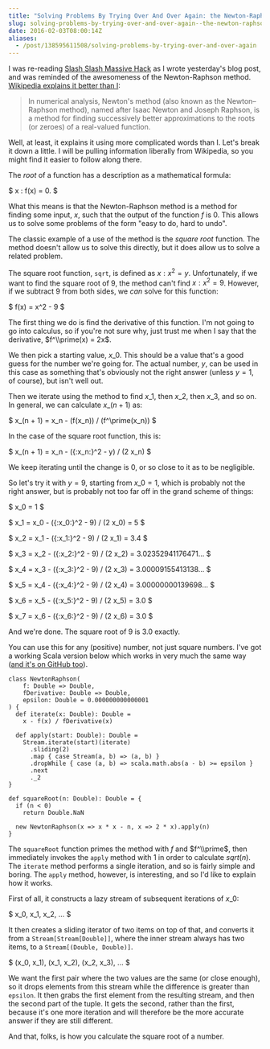 ```yaml
---
title: "Solving Problems By Trying Over And Over Again: the Newton-Raphson Method"
slug: solving-problems-by-trying-over-and-over-again--the-newton-raphson-method
date: 2016-02-03T08:00:14Z
aliases:
  - /post/138595611508/solving-problems-by-trying-over-and-over-again
---
```


I was re-reading [Slash Slash Massive Hack][] as I wrote yesterday's blog post, and was reminded of the awesomeness of the Newton-Raphson method. [Wikipedia explains it better than I][newton's method]:

> In numerical analysis, Newton's method (also known as the Newton–Raphson method), named after Isaac Newton and Joseph Raphson, is a method for finding successively better approximations to the roots (or zeroes) of a real-valued function.

<!--more-->

Well, at least, it explains it using more complicated words than I. Let's break it down a little. I will be pulling information liberally from Wikipedia, so you might find it easier to follow along there.

The _root_ of a function has a description as a mathematical formula:

$ x : f(x) = 0. $

What this means is that the Newton-Raphson method is a method for finding some input, $x$, such that the output of the function $f$ is $0$. This allows us to solve some problems of the form "easy to do, hard to undo".

The classic example of a use of the method is the _square root_ function. The method doesn't allow us to solve this directly, but it does allow us to solve a related problem.

The square root function, `sqrt`, is defined as $x : x^2 = y$. Unfortunately, if we want to find the square root of $9$, the method can't find $x : x^2 = 9$. However, if we subtract $9$ from both sides, we _can_ solve for this function:

$ f(x) = x^2 - 9 $

The first thing we do is find the derivative of this function. I'm not going to go into calculus, so if you're not sure why, just trust me when I say that the derivative, $f^\\prime(x) = 2x$.

We then pick a starting value, $x\_0$. This should be a value that's a good guess for the number we're going for. The actual number, $y$, can be used in this case as something that's obviously not the right answer (unless $y = 1$, of course), but isn't well out.

Then we iterate using the method to find $x\_1$, then $x\_2$, then $x\_3$, and so on. In general, we can calculate $x\_(n + 1)$ as:

$ x\_(n + 1) = x\_n - (f(x\_n)) / (f^\prime(x\_n)) $

In the case of the square root function, this is:

$ x\_(n + 1) = x\_n - ({:x\_n:}^2 - y) / (2 x\_n) $

We keep iterating until the change is 0, or so close to it as to be negligible.

So let's try it with $y = 9$, starting from $x\_0 = 1$, which is probably not the right answer, but is probably not too far off in the grand scheme of things:

$ x\_0 = 1 $

$ x\_1 = x\_0 - ({:x\_0:}^2 - 9) / (2 x\_0) = 5 $

$ x\_2 = x\_1 - ({:x\_1:}^2 - 9) / (2 x\_1) = 3.4 $

$ x\_3 = x\_2 - ({:x\_2:}^2 - 9) / (2 x\_2) = 3.02352941176471... $

$ x\_4 = x\_3 - ({:x\_3:}^2 - 9) / (2 x\_3) = 3.00009155413138... $

$ x\_5 = x\_4 - ({:x\_4:}^2 - 9) / (2 x\_4) = 3.00000000139698... $

$ x\_6 = x\_5 - ({:x\_5:}^2 - 9) / (2 x\_5) = 3.0 $

$ x\_7 = x\_6 - ({:x\_6:}^2 - 9) / (2 x\_6) = 3.0 $

And we're done. The square root of 9 is 3.0 exactly.

You can use this for any (positive) number, not just square numbers. I've got a working Scala version below which works in very much the same way ([and it's on GitHub too][numeric-experiments]).

    class NewtonRaphson(
        f: Double => Double,
        fDerivative: Double => Double,
        epsilon: Double = 0.000000000000001
    ) {
      def iterate(x: Double): Double =
        x - f(x) / fDerivative(x)

      def apply(start: Double): Double =
        Stream.iterate(start)(iterate)
          .sliding(2)
          .map { case Stream(a, b) => (a, b) }
          .dropWhile { case (a, b) => scala.math.abs(a - b) >= epsilon }
          .next
          ._2
    }

    def squareRoot(n: Double): Double = {
      if (n < 0)
        return Double.NaN

      new NewtonRaphson(x => x * x - n, x => 2 * x).apply(n)
    }

The `squareRoot` function primes the method with $f$ and $f^\\prime$, then immediately invokes the `apply` method with $1$ in order to calculate $sqrt(n)$. The `iterate` method performs a single iteration, and so is fairly simple and boring. The `apply` method, however, is interesting, and so I'd like to explain how it works.

First of all, it constructs a lazy stream of subsequent iterations of $x\_0$:

$ x\_0, x\_1, x\_2, ... $

It then creates a sliding iterator of two items on top of that, and converts it from a `Stream[Stream[Double]]`, where the inner stream always has two items, to a `Stream[(Double, Double)]`.

$ (x\_0, x\_1), (x\_1, x\_2), (x\_2, x\_3), ... $

We want the first pair where the two values are the same (or close enough), so it drops elements from this stream while the difference is greater than `epsilon`. It then grabs the first element from the resulting stream, and then the second part of the tuple. It gets the second, rather than the first, because it's one more iteration and will therefore be the more accurate answer if they are still different.

And that, folks, is how you calculate the square root of a number.

[slash slash massive hack]: /post/137738860257/slash-slash-massive-hack
[newton's method]: https://en.wikipedia.org/wiki/Newton's_method
[numeric-experiments]: https://github.com/SamirTalwar/numeric-experiments
